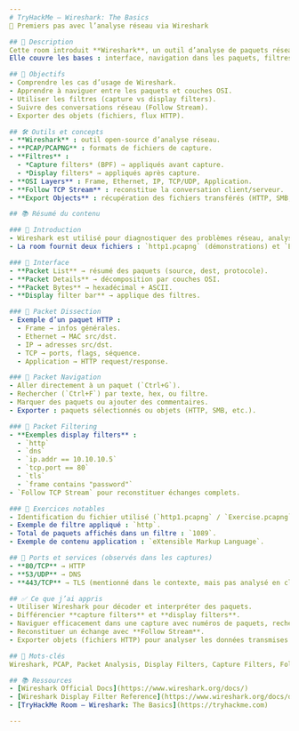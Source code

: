 ```yaml
---
# TryHackMe – Wireshark: The Basics  
📡 Premiers pas avec l’analyse réseau via Wireshark

## 📄 Description
Cette room introduit **Wireshark**, un outil d’analyse de paquets réseau permettant d’ouvrir, lire et interpréter des fichiers de capture (PCAP).  
Elle couvre les bases : interface, navigation dans les paquets, filtres d’affichage, suivi de flux, et export d’objets.

## 🎯 Objectifs
- Comprendre les cas d’usage de Wireshark.  
- Apprendre à naviguer entre les paquets et couches OSI.  
- Utiliser les filtres (capture vs display filters).  
- Suivre des conversations réseau (Follow Stream).  
- Exporter des objets (fichiers, flux HTTP).  

## 🛠️ Outils et concepts
- **Wireshark** : outil open-source d’analyse réseau.  
- **PCAP/PCAPNG** : formats de fichiers de capture.  
- **Filtres** :  
  - *Capture filters* (BPF) → appliqués avant capture.  
  - *Display filters* → appliqués après capture.  
- **OSI Layers** : Frame, Ethernet, IP, TCP/UDP, Application.  
- **Follow TCP Stream** : reconstitue la conversation client/serveur.  
- **Export Objects** : récupération des fichiers transférés (HTTP, SMB, etc.).  

## 📚 Résumé du contenu

### 🔹 Introduction
- Wireshark est utilisé pour diagnostiquer des problèmes réseau, analyser des protocoles, ou enquêter sur des intrusions.  
- La room fournit deux fichiers : `http1.pcapng` (démonstrations) et `Exercise.pcapng` (questions).  

### 🔹 Interface
- **Packet List** → résumé des paquets (source, dest, protocole).  
- **Packet Details** → décomposition par couches OSI.  
- **Packet Bytes** → hexadécimal + ASCII.  
- **Display filter bar** → applique des filtres.  

### 🔹 Packet Dissection
- Exemple d’un paquet HTTP :  
  - Frame → infos générales.  
  - Ethernet → MAC src/dst.  
  - IP → adresses src/dst.  
  - TCP → ports, flags, séquence.  
  - Application → HTTP request/response.  

### 🔹 Packet Navigation
- Aller directement à un paquet (`Ctrl+G`).  
- Rechercher (`Ctrl+F`) par texte, hex, ou filtre.  
- Marquer des paquets ou ajouter des commentaires.  
- Exporter : paquets sélectionnés ou objets (HTTP, SMB, etc.).  

### 🔹 Packet Filtering
- **Exemples display filters** :  
  - `http`  
  - `dns`  
  - `ip.addr == 10.10.10.5`  
  - `tcp.port == 80`  
  - `tls`  
  - `frame contains "password"`  
- `Follow TCP Stream` pour reconstituer échanges complets.  

### 🔹 Exercices notables
- Identification du fichier utilisé (`http1.pcapng` / `Exercise.pcapng`).  
- Exemple de filtre appliqué : `http`.  
- Total de paquets affichés dans un filtre : `1089`.  
- Exemple de contenu application : `eXtensible Markup Language`.  

## 📌 Ports et services (observés dans les captures)
- **80/TCP** → HTTP  
- **53/UDP** → DNS  
- **443/TCP** → TLS (mentionné dans le contexte, mais pas analysé en clair ici)  

## ✅ Ce que j’ai appris
- Utiliser Wireshark pour décoder et interpréter des paquets.  
- Différencier **capture filters** et **display filters**.  
- Naviguer efficacement dans une capture avec numéros de paquets, recherche et commentaires.  
- Reconstituer un échange avec **Follow Stream**.  
- Exporter objets (fichiers HTTP) pour analyser les données transmises.  

## 🔑 Mots-clés
Wireshark, PCAP, Packet Analysis, Display Filters, Capture Filters, Follow Stream, HTTP, DNS, TCP/IP, Export Objects  

## 📚 Ressources
- [Wireshark Official Docs](https://www.wireshark.org/docs/)  
- [Wireshark Display Filter Reference](https://www.wireshark.org/docs/dfref/)  
- [TryHackMe Room – Wireshark: The Basics](https://tryhackme.com)  

---
```

